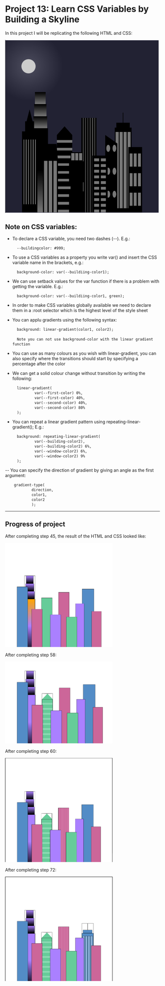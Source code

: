# Project 13: Learn CSS Variables by Building a Skyline
 
 In this project I will be replicating the following HTML and CSS:

 <img src="Images/Screenshot.PNG" width="500px">

 ## Note on CSS variables: 

- To declare a CSS variable, you need two dashes (--). E.g.:

        --buildingcolor: #999;

- To use a CSS variables as a property you write var() and insert the CSS variable name in the brackets, e.g.:

        background-color: var(--buildiing-color1);

- We can use setback values for the var function if there is a problem with getting the variable. E.g.:

        background-color: var(--buildiing-color1, green);

- In order to make CSS variables globally available we need to declare them in a :root selector which is the highest level of the style sheet

- You can applu gradients using the following syntax:

        background: linear-gradient(color1, color2);

        Note you can not use background-color with the linear gradient function

- You can use as many colours as you wish with linear-gradient, you can also specify where the transitions should start by specifying a percentage after the color

- We can get a solid colour change without transition by writing the following:
        
        linear-gradient(
                var(--first-color) 0%,
                var(--first-color) 40%,
                var(--second-color) 40%,
                var(--second-color) 80%
        );

- You can repeat a linear gradient pattern using repeating-linear-gradient(); E.g.:

        background: repeating-linear-gradient(
                var(--building-color2),
                var(--building-color2) 6%,
                var(--window-color2) 6%,
                var(--window-color2) 9%
        );

-- You can specify the direction of gradient by giving an angle as the first argument:

        gradient-type(
                direction,
                color1,
                color2
                );

      
---

## Progress of project

After completing step 45, the result of the HTML and CSS looked like:

 <img src="Images/step-45.PNG" width="350px">


After completing step 58:

 <img src="Images/step-58.PNG" width="350px">

 After completing step 60:

 <img src="Images/step-60.PNG" width="350px">

  After completing step 72:

 <img src="Images/step-72.PNG" width="350px">